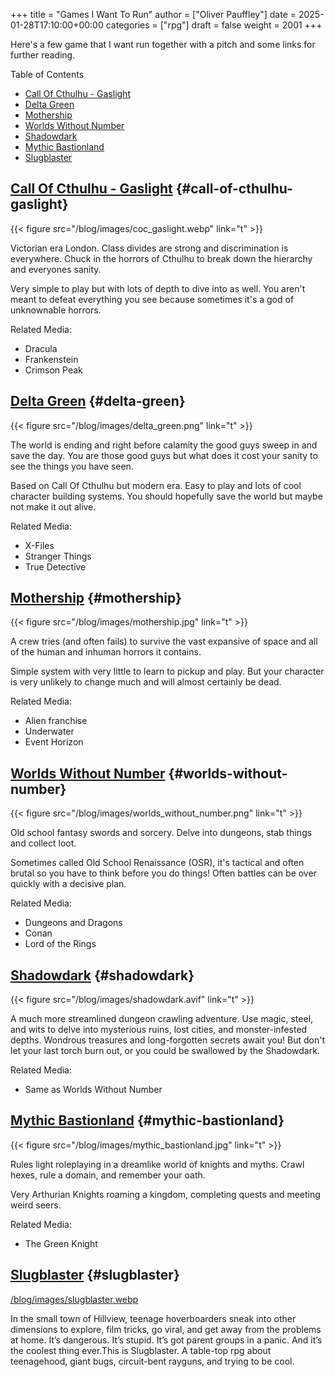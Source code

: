 +++
title = "Games I Want To Run"
author = ["Oliver Pauffley"]
date = 2025-01-28T17:10:00+00:00
categories = ["rpg"]
draft = false
weight = 2001
+++

Here's a few game that I want run together with a pitch and some links for further reading.

<div class="ox-hugo-toc toc">

<div class="heading">Table of Contents</div>

- [Call Of Cthulhu - Gaslight](#call-of-cthulhu-gaslight)
- [Delta Green](#delta-green)
- [Mothership](#mothership)
- [Worlds Without Number](#worlds-without-number)
- [Shadowdark](#shadowdark)
- [Mythic Bastionland](#mythic-bastionland)
- [Slugblaster](#slugblaster)

</div>
<!--endtoc-->


## [Call Of Cthulhu - Gaslight](https://www.chaosium.com/cthulhu-by-gaslight-investigators-guide-hardcover/) {#call-of-cthulhu-gaslight}

{{< figure src="/blog/images/coc_gaslight.webp" link="t" >}}

Victorian era London. Class divides are strong and discrimination is everywhere. Chuck in the horrors of Cthulhu to break down the hierarchy and everyones sanity.

Very simple to play but with lots of depth to dive into as well. You aren't meant to defeat everything you see because sometimes it's a god of unknownable horrors.

Related Media:

-   Dracula
-   Frankenstein
-   Crimson Peak


## [Delta Green](https://shop.arcdream.com/products/delta-green-the-role-playing-game-hardback-slipcase-set?ref=delta-green.com) {#delta-green}

{{< figure src="/blog/images/delta_green.png" link="t" >}}

The world is ending and right before calamity the good guys sweep in and save the day. You are those good guys but what does it cost your sanity to see the things you have seen.

Based on Call Of Cthulhu but modern era. Easy to play and lots of cool character building systems. You should hopefully save the world but maybe not make it out alive.

Related Media:

-   X-Files
-   Stranger Things
-   True Detective


## [Mothership](https://www.tuesdayknightgames.com/pages/mothership-rpg) {#mothership}

{{< figure src="/blog/images/mothership.jpg" link="t" >}}

A crew tries (and often fails) to survive the vast expansive of space and all of the human and inhuman horrors it contains.

Simple system with very little to learn to pickup and play. But your character is very unlikely to change much and will almost certainly be dead.

Related Media:

-   Alien franchise
-   Underwater
-   Event Horizon


## [Worlds Without Number](https://www.drivethrurpg.com/en/product/348809/worlds-without-number-free-edition) {#worlds-without-number}

{{< figure src="/blog/images/worlds_without_number.png" link="t" >}}

Old school fantasy swords and sorcery. Delve into dungeons, stab things and collect loot.

Sometimes called Old School Renaissance (OSR), it's tactical and often brutal so you have to think before you do things! Often battles can be over quickly with a decisive plan.

Related Media:

-   Dungeons and Dragons
-   Conan
-   Lord of the Rings


## [Shadowdark](https://www.thearcanelibrary.com/pages/shadowdark) {#shadowdark}

{{< figure src="/blog/images/shadowdark.avif" link="t" >}}

A much more streamlined dungeon crawling adventure. Use magic, steel, and wits to delve into mysterious ruins, lost cities, and monster-infested depths. Wondrous treasures and long-forgotten secrets await you! But don't let your last torch burn out, or you could be swallowed by the Shadowdark.

Related Media:

-   Same as Worlds Without Number


## [Mythic Bastionland](https://www.kickstarter.com/projects/bastionland/mythic-bastionland-rpg-before-into-the-odd) {#mythic-bastionland}

{{< figure src="/blog/images/mythic_bastionland.jpg" link="t" >}}

Rules light roleplaying in a dreamlike world of knights and myths. Crawl hexes, rule a domain, and remember your oath.

Very Arthurian Knights roaming a kingdom, completing quests and meeting weird seers.

Related Media:

-   The Green Knight


## [Slugblaster](https://www.myth.works/en-gb/pages/slugblaster) {#slugblaster}

<div link>

[/blog/images/slugblaster.webp](/blog/images/slugblaster.webp)

</div>

In the small town of Hillview, teenage hoverboarders sneak into other dimensions to explore, film tricks, go viral, and get away from the problems at home. It’s dangerous. It’s stupid. It’s got parent groups in a panic. And it’s the coolest thing ever.This is Slugblaster. A table-top rpg about teenagehood, giant bugs, circuit-bent rayguns, and trying to be cool.
